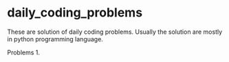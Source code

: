 # daily_coding_problems
These are solution of daily coding problems.
Usually the solution are mostly in python programming language.

Problems
1. 
